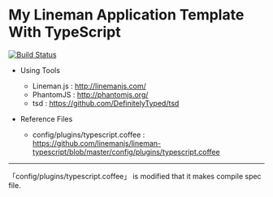 # My Lineman Application Template With TypeScript

[![Build Status](https://travis-ci.org/duyoji/lineman-typescript-template.svg?branch=master)](https://travis-ci.org/duyoji/lineman-typescript-template)

- Using Tools
  - Lineman.js : http://linemanjs.com/
  - PhantomJS  : http://phantomjs.org/
  - tsd        : https://github.com/DefinitelyTyped/tsd

- Reference Files
  - config/plugins/typescript.coffee : https://github.com/linemanjs/lineman-typescript/blob/master/config/plugins/typescript.coffee


---

「config/plugins/typescript.coffee」 is modified that it makes compile spec file.